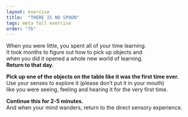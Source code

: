 ```yaml
---
layout: exercise
title:  "THERE IS NO SPOON"
tags: meta full exercise
order: "7b"
---
```


When you were little, you spent all of your time learning.  
It took months to figure out how to pick up objects and  
when you did it opened a whole new world of learning.  
**Return to that day.**  

**Pick up one of the objects on the table like it was the first time ever.**  
Use your senses to explore it (please don’t put it in your mouth)  
like you were seeing, feeling and hearing it for the very first time.  

**Continue this for 2-5 minutes.**  
And when your mind wanders, return to the direct sensory experience.  